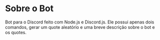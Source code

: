 # Sobre o Bot
Bot para o Discord feito com Node.js e Discord.js. Ele possui apenas dois comandos, gerar um quote aleatório e uma breve descrição sobre o bot e os quotes.
